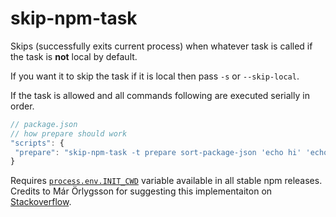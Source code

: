 # skip-npm-task

Skips (successfully exits current process) when whatever task is called if the task is **not** local by default.

If you want it to skip the task if it is local then pass `-s` or `--skip-local`.

If the task is allowed and all commands following are executed serially in order.

```js
// package.json
// how prepare should work
"scripts": {
 "prepare": "skip-npm-task -t prepare sort-package-json 'echo hi' 'echo do something else'",
}
```

Requires [`process.env.INIT_CWD`](https://github.com/npm/cli/issues/2033) variable available in all stable npm releases. Credits to Már Örlygsson for suggesting this implementaiton on [Stackoverflow](https://stackoverflow.com/a/53239387/3185545s).
